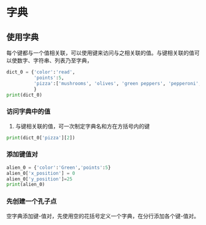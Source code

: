 # 字典
## 使用字典
每个键都与一个值相关联，可以使用键来访问与之相关联的值。与键相关联的值可以使数字、字符串、列表乃至字典，
```python
dict_0 = {'color':'read',
          'points':5,
          'pizza':['mushrooms', 'olives', 'green peppers', 'pepperoni', 'pineapple', 'extra cheese'],
          }
print(dict_0)
```
### 访问字典中的值
1. 与键相关联的值，可一次制定字典名和方在方括号内的键
```python
print(dict_0['pizza'][2])
```
### 添加键值对
```python
alien_0 = {'color':'Green','points':5}
alien_0['x_position'] = 0
alien_0['y_position']=25
print(alien_0)
```
### 先创建一个孔子点
空字典添加键-值对，先使用空的花括号定义一个字典，在分行添加各个键-值对。
